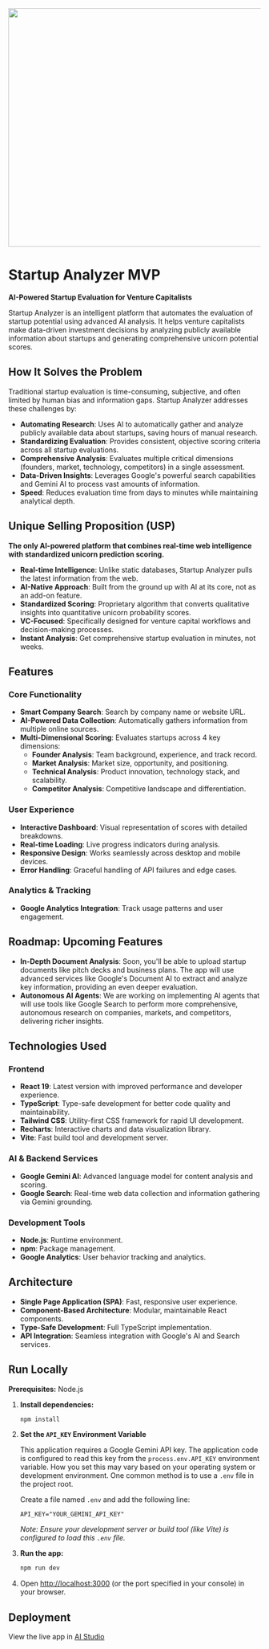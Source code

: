 <div align="center">
<img width="1200" height="475" alt="Startup Analyzer Banner" src="https://github.com/user-attachments/assets/0aa67016-6eaf-458a-adb2-6e31a0763ed6" />
</div>

# Startup Analyzer MVP

**AI-Powered Startup Evaluation for Venture Capitalists**

Startup Analyzer is an intelligent platform that automates the evaluation of startup potential using advanced AI analysis. It helps venture capitalists make data-driven investment decisions by analyzing publicly available information about startups and generating comprehensive unicorn potential scores.

## How It Solves the Problem

Traditional startup evaluation is time-consuming, subjective, and often limited by human bias and information gaps. Startup Analyzer addresses these challenges by:

-   **Automating Research**: Uses AI to automatically gather and analyze publicly available data about startups, saving hours of manual research.
-   **Standardizing Evaluation**: Provides consistent, objective scoring criteria across all startup evaluations.
-   **Comprehensive Analysis**: Evaluates multiple critical dimensions (founders, market, technology, competitors) in a single assessment.
-   **Data-Driven Insights**: Leverages Google's powerful search capabilities and Gemini AI to process vast amounts of information.
-   **Speed**: Reduces evaluation time from days to minutes while maintaining analytical depth.

## Unique Selling Proposition (USP)

**The only AI-powered platform that combines real-time web intelligence with standardized unicorn prediction scoring.**

-   **Real-time Intelligence**: Unlike static databases, Startup Analyzer pulls the latest information from the web.
-   **AI-Native Approach**: Built from the ground up with AI at its core, not as an add-on feature.
-   **Standardized Scoring**: Proprietary algorithm that converts qualitative insights into quantitative unicorn probability scores.
-   **VC-Focused**: Specifically designed for venture capital workflows and decision-making processes.
-   **Instant Analysis**: Get comprehensive startup evaluation in minutes, not weeks.

## Features

### Core Functionality

-   **Smart Company Search**: Search by company name or website URL.
-   **AI-Powered Data Collection**: Automatically gathers information from multiple online sources.
-   **Multi-Dimensional Scoring**: Evaluates startups across 4 key dimensions:
    -   **Founder Analysis**: Team background, experience, and track record.
    -   **Market Analysis**: Market size, opportunity, and positioning.
    -   **Technical Analysis**: Product innovation, technology stack, and scalability.
    -   **Competitor Analysis**: Competitive landscape and differentiation.

### User Experience

-   **Interactive Dashboard**: Visual representation of scores with detailed breakdowns.
-   **Real-time Loading**: Live progress indicators during analysis.
-   **Responsive Design**: Works seamlessly across desktop and mobile devices.
-   **Error Handling**: Graceful handling of API failures and edge cases.

### Analytics & Tracking

-   **Google Analytics Integration**: Track usage patterns and user engagement.

## Roadmap: Upcoming Features

-   **In-Depth Document Analysis**: Soon, you'll be able to upload startup documents like pitch decks and business plans. The app will use advanced services like Google's Document AI to extract and analyze key information, providing an even deeper evaluation.
-   **Autonomous AI Agents**: We are working on implementing AI agents that will use tools like Google Search to perform more comprehensive, autonomous research on companies, markets, and competitors, delivering richer insights.

## Technologies Used

### Frontend

-   **React 19**: Latest version with improved performance and developer experience.
-   **TypeScript**: Type-safe development for better code quality and maintainability.
-   **Tailwind CSS**: Utility-first CSS framework for rapid UI development.
-   **Recharts**: Interactive charts and data visualization library.
-   **Vite**: Fast build tool and development server.

### AI & Backend Services

-   **Google Gemini AI**: Advanced language model for content analysis and scoring.
-   **Google Search**: Real-time web data collection and information gathering via Gemini grounding.

### Development Tools

-   **Node.js**: Runtime environment.
-   **npm**: Package management.
-   **Google Analytics**: User behavior tracking and analytics.

## Architecture

-   **Single Page Application (SPA)**: Fast, responsive user experience.
-   **Component-Based Architecture**: Modular, maintainable React components.
-   **Type-Safe Development**: Full TypeScript implementation.
-   **API Integration**: Seamless integration with Google's AI and Search services.

## Run Locally

**Prerequisites:** Node.js

1.  **Install dependencies:**
    ```bash
    npm install
    ```

2.  **Set the `API_KEY` Environment Variable**

    This application requires a Google Gemini API key. The application code is configured to read this key from the `process.env.API_KEY` environment variable. How you set this may vary based on your operating system or development environment. One common method is to use a `.env` file in the project root.

    Create a file named `.env` and add the following line:
    ```
    API_KEY="YOUR_GEMINI_API_KEY"
    ```
    *Note: Ensure your development server or build tool (like Vite) is configured to load this `.env` file.*

3.  **Run the app:**
    ```bash
    npm run dev
    ```

4.  Open [http://localhost:3000](http://localhost:3000) (or the port specified in your console) in your browser.

## Deployment

View the live app in [AI Studio](https://ai.studio/apps/drive/13Tnccxgqyei9YdynNchT4N2MOPOiHWQq)
